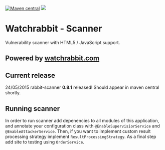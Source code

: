 [![Maven central][maven img]][maven]
[![][travis img]][travis]

Watchrabbit - Scanner
=====================

Vulnerability scanner with HTML5 / JavaScript support.

## Powered by [watchrabbit.com]

## Current release
24/05/2015 rabbit-scanner **0.8.1** released! Should appear in maven central shortly.

## Running scanner
In order to run scanner add depenencies to all modules of this application, and annotate your configuration class with `@EnableSupervisiorService` and `@EnableAttackerService`. Then, if you want to implement custom result processing strategy implement `ResultProcessingStrategy`. 
As a final step add site to testing using `OrderService`.

[watchrabbit.com]:http://watchrabbit.com
[travis]:https://travis-ci.org/watchrabbit/rabbit-scanner
[travis img]:https://travis-ci.org/watchrabbit/rabbit-scanner.svg?branch=master
[maven]:https://maven-badges.herokuapp.com/maven-central/com.watchrabbit/rabbit-scanner
[maven img]:https://maven-badges.herokuapp.com/maven-central/com.watchrabbit/rabbit-scanner/badge.svg
